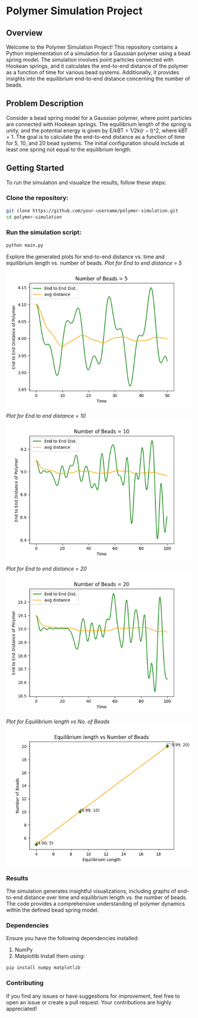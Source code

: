 # Polymer Simulation Project
## Overview
Welcome to the Polymer Simulation Project! This repository contains a Python implementation of a simulation for a Gaussian polymer using a bead spring model. The simulation involves point particles connected with Hookean springs, and it calculates the end-to-end distance of the polymer as a function of time for various bead systems. Additionally, it provides insights into the equilibrium end-to-end distance concerning the number of beads.

## Problem Description
Consider a bead spring model for a Gaussian polymer, where point particles are connected with Hookean springs. The equilibrium length of the spring is unity, and the potential energy is given by E/kBT = 1/2k(r − l)^2, where kBT = 1. The goal is to calculate the end-to-end distance as a function of time for 5, 10, and 20 bead systems. The initial configuration should include at least one spring not equal to the equilibrium length.

## Getting Started
To run the simulation and visualize the results, follow these steps:

### Clone the repository:

```bash
git clone https://github.com/your-username/polymer-simulation.git
cd polymer-simulation
```
### Run the simulation script:

```bash
python main.py
```

Explore the generated plots for end-to-end distance vs. time and equilibrium length vs. number of beads.
*Plot for End to end distance = 5*
![End to end distance = 5](Results/Beads_5.png)


*Plot for End to end distance = 10*
![End to end distance = 5](Results/Beads_10_a_0_b_100.png)


*Plot for End to end distance = 20*
![End to end distance = 5](Results/Beads_20_a_0_b_100.png)


*Plot for Equilibrium length vs No. of Beads*
![End to end distance = 5](Results/Equilibrium.png)



### Results
The simulation generates insightful visualizations, including graphs of end-to-end distance over time and equilibrium length vs. the number of beads. The code provides a comprehensive understanding of polymer dynamics within the defined bead spring model.

### Dependencies
Ensure you have the following dependencies installed:
1. NumPy
2. Matplotlib
Install them using:

```bash
pip install numpy matplotlib
```
### Contributing
If you find any issues or have suggestions for improvement, feel free to open an issue or create a pull request. 
Your contributions are highly appreciated!
